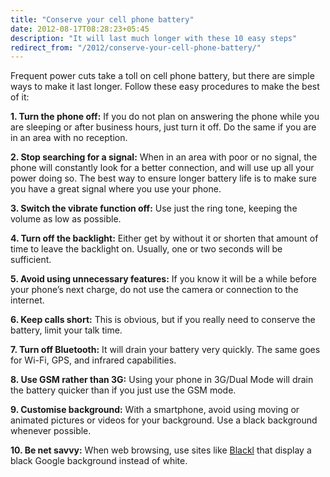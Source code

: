```yaml
---
title: "Conserve your cell phone battery"
date: 2012-08-17T08:28:23+05:45
description: "It will last much longer with these 10 easy steps"
redirect_from: "/2012/conserve-your-cell-phone-battery/"
---
```


Frequent power cuts take a toll on cell phone battery, but there are simple ways to make it last longer. Follow these easy procedures to make the best of it:

**1. Turn the phone off:** If you do not plan on answering the phone while you are sleeping or after business hours, just turn it off. Do the same if you are in an area with no reception.

**2. Stop searching for a signal:** When in an area with poor or no signal, the phone will constantly look for a better connection, and will use up all your power doing so. The best way to ensure longer battery life is to make sure you have a great signal where you use your phone.

**3. Switch the vibrate function off:** Use just the ring tone, keeping the volume as low as possible.

**4. Turn off the backlight:** Either get by without it or shorten that amount of time to leave the backlight on. Usually, one or two seconds will be sufficient.

**5. Avoid using unnecessary features:** If you know it will be a while before your phone’s next charge, do not use the camera or connection to the internet.

**6. Keep calls short:** This is obvious, but if you really need to conserve the battery, limit your talk time.

**7. Turn off Bluetooth:** It will drain your battery very quickly. The same goes for Wi-Fi, GPS, and infrared capabilities.

**8. Use GSM rather than 3G:** Using your phone in 3G/Dual Mode will drain the battery quicker than if you just use the GSM mode.

**9. Customise background:** With a smartphone, avoid using moving or animated pictures or videos for your background. Use a black background whenever possible.

**10. Be net savvy:** When web browsing, use sites like <a href="http://www.blackl.com/" rel="nofollow">Blackl</a> that display a black Google background instead of white.
